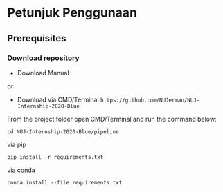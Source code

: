 # Petunjuk Penggunaan

## Prerequisites
### Download repository

- Download Manual

or

- Download via CMD/Terminal
`https://github.com/NUJerman/NUJ-Internship-2020-Blue`

From the project folder open CMD/Terminal and run the command below:

`cd NUJ-Internship-2020-Blue/pipeline`

via pip

`pip install -r requirements.txt`

via conda

`conda install --file requirements.txt`